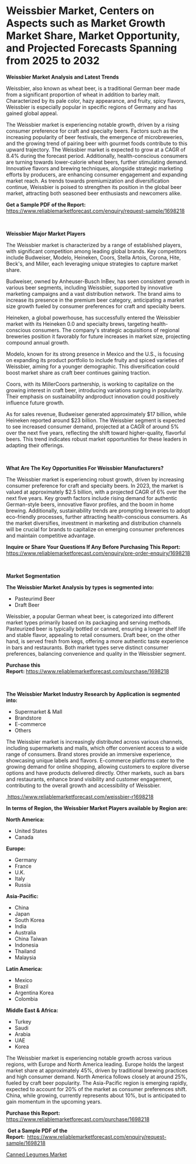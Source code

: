 <p><h1>Weissbier Market, Centers on Aspects such as Market Growth Market Share, Market Opportunity, and Projected Forecasts Spanning from 2025 to 2032</h1></p><p><strong>Weissbier Market Analysis and Latest Trends</strong></p>
<p><p>Weissbier, also known as wheat beer, is a traditional German beer made from a significant proportion of wheat in addition to barley malt. Characterized by its pale color, hazy appearance, and fruity, spicy flavors, Weissbier is especially popular in specific regions of Germany and has gained global appeal.</p><p>The Weissbier market is experiencing notable growth, driven by a rising consumer preference for craft and specialty beers. Factors such as the increasing popularity of beer festivals, the emergence of microbreweries, and the growing trend of pairing beer with gourmet foods contribute to this upward trajectory. The Weissbier market is expected to grow at a CAGR of 8.4% during the forecast period. Additionally, health-conscious consumers are turning towards lower-calorie wheat beers, further stimulating demand. Innovative flavors and brewing techniques, alongside strategic marketing efforts by producers, are enhancing consumer engagement and expanding market reach. As trends towards premiumization and diversification continue, Weissbier is poised to strengthen its position in the global beer market, attracting both seasoned beer enthusiasts and newcomers alike.</p></p>
<p><strong>Get a Sample PDF of the Report:&nbsp;</strong> <a href="https://www.reliablemarketforecast.com/enquiry/request-sample/1698218?utm_campaign=2268&utm_medium=2&utm_source=Github&utm_content=ia&utm_term=14022025&utm_id=weissbier">https://www.reliablemarketforecast.com/enquiry/request-sample/1698218</a></p>
<p>&nbsp;</p>
<p><strong>Weissbier Major Market Players</strong></p>
<p><p>The Weissbier market is characterized by a range of established players, with significant competition among leading global brands. Key competitors include Budweiser, Modelo, Heineken, Coors, Stella Artois, Corona, Hite, Beck's, and Miller, each leveraging unique strategies to capture market share.</p><p>Budweiser, owned by Anheuser-Busch InBev, has seen consistent growth in various beer segments, including Weissbier, supported by innovative marketing campaigns and a vast distribution network. The brand aims to increase its presence in the premium beer category, anticipating a market size growth fueled by consumer preferences for craft and specialty beers.</p><p>Heineken, a global powerhouse, has successfully entered the Weissbier market with its Heineken 0.0 and specialty brews, targeting health-conscious consumers. The company's strategic acquisitions of regional breweries position it favorably for future increases in market size, projecting compound annual growth.</p><p>Modelo, known for its strong presence in Mexico and the U.S., is focusing on expanding its product portfolio to include fruity and spiced varieties of Weissbier, aiming for a younger demographic. This diversification could boost market share as craft beer continues gaining traction.</p><p>Coors, with its MillerCoors partnership, is working to capitalize on the growing interest in craft beer, introducing variations surging in popularity. Their emphasis on sustainability andproduct innovation could positively influence future growth.</p><p>As for sales revenue, Budweiser generated approximately $17 billion, while Heineken reported around $23 billion. The Weissbier segment is expected to see increased consumer demand, projected at a CAGR of around 5% over the next five years, reflecting the shift toward higher-quality, flavorful beers. This trend indicates robust market opportunities for these leaders in adapting their offerings.</p></p>
<p>&nbsp;</p>
<p><strong>What Are The Key Opportunities For Weissbier Manufacturers?</strong></p>
<p><p>The Weissbier market is experiencing robust growth, driven by increasing consumer preference for craft and specialty beers. In 2023, the market is valued at approximately $2.5 billion, with a projected CAGR of 6% over the next five years. Key growth factors include rising demand for authentic German-style beers, innovative flavor profiles, and the boom in home brewing. Additionally, sustainability trends are prompting breweries to adopt eco-friendly processes, further attracting health-conscious consumers. As the market diversifies, investment in marketing and distribution channels will be crucial for brands to capitalize on emerging consumer preferences and maintain competitive advantage.</p></p>
<p><strong>Inquire or Share Your Questions If Any Before Purchasing This Report:</strong> <a href="https://www.reliablemarketforecast.com/enquiry/pre-order-enquiry/1698218?utm_campaign=2268&utm_medium=2&utm_source=Github&utm_content=ia&utm_term=14022025&utm_id=weissbier">https://www.reliablemarketforecast.com/enquiry/pre-order-enquiry/1698218</a></p>
<p>&nbsp;</p>
<p><strong>Market Segmentation</strong></p>
<p><strong>The Weissbier Market Analysis by types is segmented into:</strong></p>
<p><ul><li>Pasteurimd Beer</li><li>Draft Beer</li></ul></p>
<p><p>Weissbier, a popular German wheat beer, is categorized into different market types primarily based on its packaging and serving methods. Pasteurized beer is typically bottled or canned, ensuring a longer shelf life and stable flavor, appealing to retail consumers. Draft beer, on the other hand, is served fresh from kegs, offering a more authentic taste experience in bars and restaurants. Both market types serve distinct consumer preferences, balancing convenience and quality in the Weissbier segment.</p></p>
<p><strong>Purchase this Report:&nbsp;</strong><a href="https://www.reliablemarketforecast.com/purchase/1698218?utm_campaign=2268&utm_medium=2&utm_source=Github&utm_content=ia&utm_term=14022025&utm_id=weissbier">https://www.reliablemarketforecast.com/purchase/1698218</a></p>
<p>&nbsp;</p>
<p><strong>The Weissbier Market Industry Research by Application is segmented into:</strong></p>
<p><ul><li>Supermarket & Mall</li><li>Brandstore</li><li>E-commerce</li><li>Others</li></ul></p>
<p><p>The Weissbier market is increasingly distributed across various channels, including supermarkets and malls, which offer convenient access to a wide range of consumers. Brand stores provide an immersive experience, showcasing unique labels and flavors. E-commerce platforms cater to the growing demand for online shopping, allowing customers to explore diverse options and have products delivered directly. Other markets, such as bars and restaurants, enhance brand visibility and customer engagement, contributing to the overall growth and accessibility of Weissbier.</p></p>
<p><a href="https://www.reliablemarketforecast.com/weissbier-r1698218?utm_campaign=2268&utm_medium=2&utm_source=Github&utm_content=ia&utm_term=14022025&utm_id=weissbier">&nbsp;https://www.reliablemarketforecast.com/weissbier-r1698218</a></p>
<p><strong>In terms of Region, the Weissbier Market Players available by Region are:</strong></p>
<p>
    <p> <strong> North America: </strong>
        <ul>
            <li>United States</li>
            <li>Canada</li>
        </ul>
        </p> 
    <p> <strong> Europe: </strong>
        <ul>
            <li>Germany</li>
            <li>France</li>
            <li>U.K.</li>
            <li>Italy</li>
            <li>Russia</li>
        </ul>
        </p> 
    <p> <strong> Asia-Pacific: </strong>
        <ul>
            <li>China</li>
            <li>Japan</li>
            <li>South Korea</li>
            <li>India</li>
            <li>Australia</li>
            <li>China Taiwan</li>
            <li>Indonesia</li>
            <li>Thailand</li>
            <li>Malaysia</li>
        </ul>
        </p> 
    <p> <strong> Latin America: </strong>
        <ul>
            <li>Mexico</li>
            <li>Brazil</li>
            <li>Argentina Korea</li>
            <li>Colombia</li>
        </ul>
        </p> 
    <p> <strong> Middle East & Africa: </strong>
        <ul>
            <li>Turkey</li>
            <li>Saudi</li>
            <li>Arabia</li>
            <li>UAE</li>
            <li>Korea</li>
        </ul>
    </p>
    </p>
<p><p>The Weissbier market is experiencing notable growth across various regions, with Europe and North America leading. Europe holds the largest market share at approximately 45%, driven by traditional brewing practices and high consumer demand. North America follows closely at around 25%, fueled by craft beer popularity. The Asia-Pacific region is emerging rapidly, expected to account for 20% of the market as consumer preferences shift. China, while growing, currently represents about 10%, but is anticipated to gain momentum in the upcoming years.</p></p>
<p><strong>Purchase this Report: </strong><a href="https://www.reliablemarketforecast.com/purchase/1698218?utm_campaign=2268&utm_medium=2&utm_source=Github&utm_content=ia&utm_term=14022025&utm_id=weissbier">https://www.reliablemarketforecast.com/purchase/1698218</a></p>
<p>&nbsp;<strong>Get a Sample PDF of the Report:&nbsp;&nbsp;</strong><a href="https://www.reliablemarketforecast.com/enquiry/request-sample/1698218?utm_campaign=2268&utm_medium=2&utm_source=Github&utm_content=ia&utm_term=14022025&utm_id=weissbier">https://www.reliablemarketforecast.com/enquiry/request-sample/1698218</a></p>
<p><strong></strong></p>
<p><p><a href="https://github.com/lehumiston1971679/Market-Research-Report-List-1/blob/main/canned-legumes-market.md?utm_campaign=2268&utm_medium=2&utm_source=Github&utm_content=ia&utm_term=14022025&utm_id=weissbier">Canned Legumes Market</a></p></p>